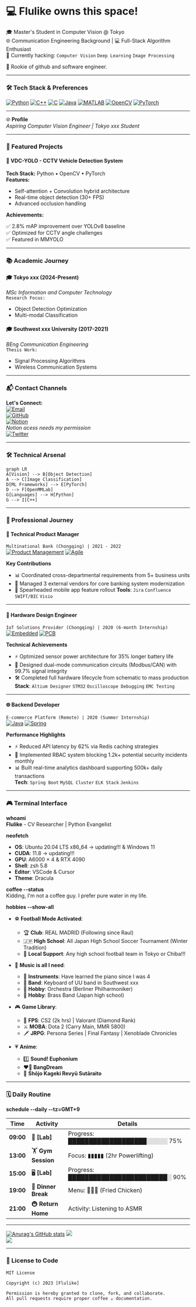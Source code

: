 # 💻 Flulike owns this space!

🎓 Master's Student in Computer Vision @ Tokyo  
🌐 Communication Engineering Background | 💻 Full-Stack Algorithm Enthusiast  
🔭 Currently hacking: `Computer Vision` `Deep Learning` `Image Processing`

👨 Rookie of github and software engineer. 

---

### 🛠️ Tech Stack & Preferences
[![Python](https://img.shields.io/badge/-Python-3776AB?logo=python&style=for-the-badge&logoColor=white)](https://www.python.org/)
[![C++](https://img.shields.io/badge/-C++-00599C?logo=c%2B%2B&style=for-the-badge)](https://isocpp.org/)
[![C](https://img.shields.io/badge/-C-555555?logo=c&style=for-the-badge)](https://en.wikipedia.org/wiki/C_(programming_language))
[![Java](https://img.shields.io/badge/-Java-007396?logo=java&style=for-the-badge)](https://www.java.com/)
[![MATLAB](https://img.shields.io/badge/-MATLAB-0076A8?logo=mathworks&style=for-the-badge)](https://www.mathworks.com/)
[![OpenCV](https://img.shields.io/badge/-OpenCV-5C3EE8?logo=opencv&style=for-the-badge)](https://opencv.org/)
[![PyTorch](https://img.shields.io/badge/-PyTorch-EE4C2C?logo=pytorch&style=for-the-badge)](https://pytorch.org/)

---


🌐 **Profile**  
*Aspiring Computer Vision Engineer | Tokyo xxx Student*

---

### 🌱 Featured Projects

#### 🚗 VDC-YOLO - CCTV Vehicle Detection System
**Tech Stack:** Python • OpenCV • PyTorch  
**Features:** 
- Self-attention + Convolution hybrid architecture
- Real-time object detection (30+ FPS)
- Advanced occlusion handling

**Achievements:**

✅ 2.8% mAP improvement over YOLOv8 baseline  
✅ Optimized for CCTV angle challenges  
✅ Featured in MMYOLO 

---

### 📚 Academic Journey

#### 🎓 **Tokyo xxx** (2024-Present)  
*MSc Information and Computer Technology*  
`Research Focus:`  
- Object Detection Optimization  
- Multi-modal Classification

#### 🎓 **Southwest xxx University** (2017-2021)  
*BEng Communication Engineering*  
`Thesis Work:`  
- Signal Processing Algorithms  
- Wireless Communication Systems

---

### 📬 Contact Channels

**Let's Connect:**  
[![Email](https://img.shields.io/badge/-📧_Email-%23EA4335?style=flat-square)](mailto:azhangzhangflulike@gmail.com)  
[![GitHub](https://img.shields.io/badge/-🐙_GitHub-%23181717?style=flat-square)](https://github.com/Flulike)  
[![Notion](https://img.shields.io/badge/-💼_Notion_Portfolio-%23000000?style=flat-square)](https://www.notion.so/06f114ea10e2462f8a4703da39604450)  
 *Notion acess needs my permission*   
[![Twitter](https://img.shields.io/badge/-📱_Twitter-%231DA1F2?style=flat-square)](https://x.com/gyp990530)

---

### 🛠️ Technical Arsenal
```mermaid
graph LR
A[Vision] --> B[Object Detection]
A --> C[Image Classification]
D[ML Frameworks] --> E[PyTorch]
D --> F[OpenMMLab]
G[Languages] --> H[Python]
G --> I[C++]
```
---
### 👷 Professional Journey

#### 🏦 **Technical Product Manager**  
`Multinational Bank (Chongqing) | 2021 - 2022`  
[![Product Management](https://img.shields.io/badge/-Product_Mgmt-FF6F61?logo=atlassian&style=flat-square)](https://www.atlassian.com/) 
[![Agile](https://img.shields.io/badge/-Agile-00968F?logo=agile&style=flat-square)]()

**Key Contributions**  
- 📊 Coordinated cross-departmental requirements from 5+ business units  
- 🤝 Managed 3 external vendors for core banking system modernization  
- 🚀 Spearheaded mobile app feature rollout 
**Tools**: `Jira` `Confluence` `SWIFT/BIC` `Visio`

---

#### 🔌 **Hardware Design Engineer**  
`IoT Solutions Provider (Chongqing) | 2020 (6-month Internship)`  
[![Embedded](https://img.shields.io/badge/-Embedded-044F88?logo=raspberry-pi&style=flat-square)](https://www.arm.com/) 
[![PCB](https://img.shields.io/badge/-PCB-8A2BE2?logo=altium-designer&style=flat-square)]()

**Technical Achievements**  
- ⚡ Optimized sensor power architecture for 35% longer battery life  
- 📡 Designed dual-mode communication circuits (Modbus/CAN) with 99.7% signal integrity  
- 🛠️ Completed full hardware lifecycle from schematic to mass production  
**Stack**: `Altium Designer` `STM32` `Oscilloscope Debugging` `EMC Testing`

---

#### 🌐 **Backend Developer**  
`E-commerce Platform (Remote) | 2020 (Summer Internship)`  
[![Java](https://img.shields.io/badge/-Java-007396?logo=java&style=flat-square)](https://www.java.com/) 
[![Spring](https://img.shields.io/badge/-Spring-6DB33F?logo=spring&style=flat-square)](https://spring.io/)

**Performance Highlights**  
- ⚡ Reduced API latency by 62% via Redis caching strategies  
- 🔐 Implemented RBAC system blocking 1.2k+ potential security incidents monthly  
- 📊 Built real-time analytics dashboard supporting 500k+ daily transactions  
**Tech**: `Spring Boot` `MySQL Cluster` `ELK Stack` `Jenkins`

---
### 🎮 Terminal Interface

**whoami**  
**Flulike** - CV Researcher | Python Evangelist  

**neofetch**  
- **OS**: Ubuntu 20.04 LTS x86_64 -> updating!!! & Windows 11
- **CUDA**: 11.8 -> updating!!!
- **GPU**: A6000 × 4 & RTX 4090  
- **Shell**: zsh 5.8  
- **Editor**: VSCode & Cursor  
- **Theme**: Dracula  

**coffee --status**  
Kidding, I'm not a coffee guy. I prefer pure water in my life.    


**hobbies --show-all**  

- ⚽ **Football Mode Activated**:  
  - 🏆 **Club**: REAL MADRID (Following since Raul)  
  - 🇯🇵 **High School**: All Japan High School Soccer Tournament (Winter Tradition)  
  - 🎌 **Local Support**: Any high school football team in Tokyo or Chiba!!!  

- 🎵 **Music is all I need**:  
  - 🎹 **Instruments**: Have learned the piano since I was 4  
  - 🎹 **Band**: Keyboard of UU band in Southwest xxx  
  - 🎻 **Hobby**: Orchestra (Berliner Philharmoniker)  
  - 🎷 **Hobby**: Brass Band (Japan high school)  

- 🎮 **Game Library**:  
  - 🔫 **FPS**: CS2 (2k hrs) | Valorant (Diamond Rank)  
  - ⚔️ **MOBA**: Dota 2 (Carry Main, MMR 5800)  
  - 🗡️ **JRPG**: Persona Series | Final Fantasy | Xenoblade Chronicles  

- 💗 **Anime**:  
  - 1️⃣ **Sound! Euphonium**  
  - ❤️‍🔥 **BangDream**  
  - 💝 **Shōjo Kageki Revyū Sutāraito**  
---
### 🗓️ Daily Routine
**schedule --daily --tz=GMT+9**

| Time    | Activity          | Details                               |
|---------|--------------------|---------------------------------------|
| **09:00** | 🧪 **[Lab]**      | Progress: ███████████████████░░░░░ 75% |
| **13:00** | 🏋️ **Gym Session** | Focus: ▮▮▮▮▮ (2hr Powerlifting)        |
| **15:00** | 🖥️ **[Lab]**      | Progress: ████████████████████████░ 90% |
| **19:00** | 🍜 **Dinner Break**| Menu: 🍣🍚🥢 (Fried Chicken)             |
| **21:00** | 🚇 **Return Home** | Activity: Listening to ASMR            |
---

[![Anurag's GitHub stats](https://github-readme-stats.vercel.app/api?username=Flulike&count_private=true&show_icons=true&theme=radical)](https://github.com/anuraghazra/github-readme-stats)
![](http://github-profile-summary-cards.vercel.app/api/cards/productive-time?username=Flulike&theme=radical&utcOffset=9)  
![](https://github-profile-summary-cards.vercel.app/api/cards/profile-details?username=Flulike&theme=radical)


---

### 📜 License to Code
```
MIT License

Copyright (c) 2023 [Flulike]

Permission is hereby granted to clone, fork, and collaborate.
All pull requests require proper coffee ☕ documentation.

